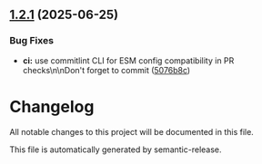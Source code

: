 ## [1.2.1](https://github.com/Caioasc/my-personal-website/compare/v1.2.0...v1.2.1) (2025-06-25)


### Bug Fixes

* **ci:** use commitlint CLI for ESM config compatibility in PR checks\n\nDon't forget to commit ([5076b8c](https://github.com/Caioasc/my-personal-website/commit/5076b8c03de0244f2db59c942d746d6c63663dca))

# Changelog

All notable changes to this project will be documented in this file.

This file is automatically generated by semantic-release.

